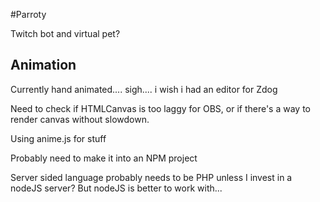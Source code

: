 #Parroty

Twitch bot and virtual pet?

## Animation
Currently hand animated.... sigh.... i wish i had an editor for Zdog

Need to check if HTMLCanvas is too laggy for OBS, or if there's a way to render canvas without slowdown.

Using anime.js for stuff

Probably need to make it into  an NPM project

Server sided language probably needs to be PHP unless I invest in a nodeJS server? But nodeJS is better to work with...